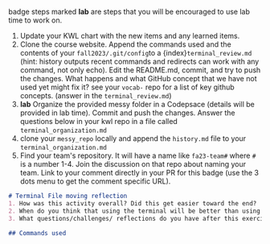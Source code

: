 badge steps marked **lab** are steps that you will be encouraged to use lab time to work on. 

1. Update your KWL chart with the new items and any learned items.
2. Clone the course website. Append the commands used and the contents of your `fall2023/.git/config`to a {index}`terminal_review.md` (hint: history outputs recent commands and redirects can work with any command, not only echo). Edit the README.md, commit, and try to push the changes. What happens and what GitHub concept that we have not used yet might fix it? see your `vocab-` repo for a list of key github concepts. (answer in the `terminal_review.md`) 
3. **lab** Organize the provided messy folder in a Codepsace (details will be provided in lab time). Commit and push the changes. Answer the questions below in your kwl repo in a file called `terminal_organization.md`
4. clone your `messy_repo` locally and append the `history.md` file to your `terminal_organization.md`
5. Find your team's repository. It will have a name like `fa23-team#` where `#` is a number 1-4. Join the discussion on that repo about naming your team. Link to your comment directly in your PR for this badge (use the 3 dots menu to get the comment specific URL). 
   
```markdown
# Terminal File moving reflection
1. How was this activity overall? Did this get easier toward the end?
2. When do you think that using the terminal will be better than using your GUI file explorer?
3. What questions/challenges/ reflections do you have after this exercise?

## Commands used
```


